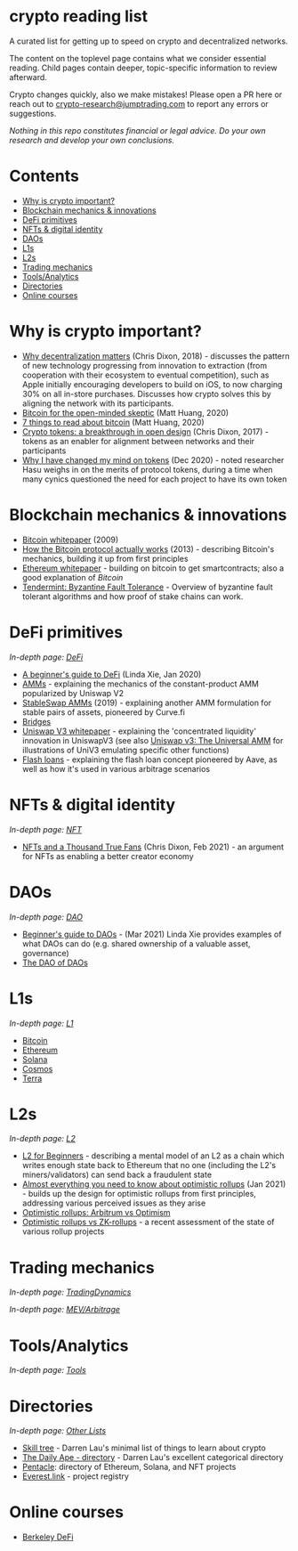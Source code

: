 crypto reading list
====================
A curated list for getting up to speed on crypto and decentralized networks.

The content on the toplevel page contains what we consider essential reading.
Child pages contain deeper, topic-specific information to review afterward.

Crypto changes quickly, also we make mistakes! Please open a PR here or
reach out to [crypto-research@jumptrading.com](mailto:crypto-research@jumptrading.com)
to report any errors or suggestions.

_Nothing in this repo constitutes financial or legal advice.  Do your own research and
develop your own conclusions._

Contents
=========
* [Why is crypto important?](#why-is-crypto-important)
* [Blockchain mechanics & innovations](#blockchain-mechanics--innovations)
* [DeFi primitives](#defi-primitives)
* [NFTs & digital identity](#nfts--digital-identity)
* [DAOs](#daos)
* [L1s](#l1s)
* [L2s](#l2s)
* [Trading mechanics](#trading-mechanics)
* [Tools/Analytics](#toolsanalytics)
* [Directories](#directories)
* [Online courses](#online-courses)


Why is crypto important?
===========================
* [Why decentralization matters](https://cdixon.org/2018/02/18/why-decentralization-matters) (Chris Dixon, 2018) -
  discusses the pattern of new technology progressing from innovation to extraction (from cooperation with their ecosystem to eventual competition),
  such as Apple initially encouraging developers to build on iOS, to now charging 30% on all in-store purchases.  Discusses how crypto solves this
  by aligning the network with its participants.
* [Bitcoin for the open-minded skeptic](https://www.matthuang.com/bitcoin_for_the_open_minded_skeptic) (Matt Huang, 2020)
* [7 things to read about bitcoin](https://www.paradigm.xyz/2020/05/7-things-to-read-about-bitcoin-for-institutional-investors/) (Matt Huang, 2020)
* [Crypto tokens: a breakthrough in open design](https://cdixon.org/2017/05/27/crypto-tokens-a-breakthrough-in-open-network-design) (Chris Dixon, 2017) -
  tokens as an enabler for alignment between networks and their participants
* [Why I have changed my mind on tokens](https://insights.deribit.com/market-research/why-i-have-changed-my-mind-on-tokens/) (Dec 2020) -
  noted researcher Hasu weighs in on the merits of protocol tokens, during a time when many cynics questioned the need for each project to have its own token

Blockchain mechanics & innovations
====================================
* [Bitcoin whitepaper](https://bitcoin.org/bitcoin.pdf) (2009)
* [How the Bitcoin protocol actually works](https://michaelnielsen.org/ddi/how-the-bitcoin-protocol-actually-works/) (2013) -
  describing Bitcoin's mechanics, building it up from first principles
* [Ethereum whitepaper](https://ethereum.org/en/whitepaper/) -
  building on bitcoin to get smartcontracts; also a good explanation of _Bitcoin_
* [Tendermint: Byzantine Fault Tolerance](https://knowen-production.s3.amazonaws.com/uploads/attachment/file/1814/Buchman_Ethan_201606_Msater%2Bthesis.pdf) -
  Overview of byzantine fault tolerant algorithms and how proof of stake chains can work.

DeFi primitives
===========================
_In-depth page: [DeFi](DeFi.md)_
* [A beginner's guide to DeFi](https://nakamoto.com/beginners-guide-to-defi/) (Linda Xie, Jan 2020)
* [AMMs](https://medium.com/dragonfly-research/what-explains-the-rise-of-amms-7d008af1c399) -
  explaining the mechanics of the constant-product AMM popularized by Uniswap V2
* [StableSwap AMMs](https://curve.fi/files/stableswap-paper.pdf) (2019) -
  explaining another AMM formulation for stable pairs of assets, pioneered by Curve.fi
* [Bridges](https://blog.makerdao.com/what-are-blockchain-bridges-and-why-are-they-important-for-defi/)
* [Uniswap V3 whitepaper](https://uniswap.org/whitepaper-v3.pdf) -
  explaining the 'concentrated liquidity' innovation in UniswapV3
  (see also [Uniswap v3: The Universal AMM](https://www.paradigm.xyz/2021/06/uniswap-v3-the-universal-amm/)
  for illustrations of UniV3 emulating specific other functions)
* [Flash loans](https://hackingdistributed.com/2020/03/11/flash-loans/) -
  explaining the flash loan concept pioneered by Aave, as well as how it's used in various arbitrage scenarios

NFTs & digital identity
===========================
_In-depth page: [NFT](NFT.md)_
* [NFTs and a Thousand True Fans](https://future.a16z.com/nfts-thousand-true-fans/) (Chris Dixon, Feb 2021) -
  an argument for NFTs as enabling a better creator economy

DAOs
===============
_In-depth page: [DAO](DAO.md)_
* [Beginner's guide to DAOs](https://linda.mirror.xyz/Vh8K4leCGEO06_qSGx-vS5lvgUqhqkCz9ut81WwCP2o) -
  (Mar 2021) Linda Xie provides examples of what DAOs can do (e.g. shared ownership of a valuable asset, governance)
* [The DAO of DAOs](https://www.notboring.co/p/the-dao-of-daos-5b9)

L1s
===============
_In-depth page: [L1](L1)_
* [Bitcoin](L1/Bitcoin.md)
* [Ethereum](L1/Ethereum.md)
* [Solana](L1/Solana.md)
* [Cosmos](L1/Cosmos.md)
* [Terra](L1/Terra.md)

L2s
===============
_In-depth page: [L2](L2.md)_
* [L2 for Beginners](https://gourmetcrypto.substack.com/p/layer-2-for-beginners) - 
  describing a mental model of an L2 as a chain which writes enough state back to Ethereum that
  no one (including the L2's miners/validators) can send back a fraudulent state
* [Almost everything you need to know about optimistic rollups](https://www.paradigm.xyz/2021/01/almost-everything-you-need-to-know-about-optimistic-rollup/) (Jan 2021) -
  builds up the design for optimistic rollups from first principles, addressing various perceived issues as they arise
* [Optimistic rollups: Arbitrum vs Optimism](https://insights.deribit.com/market-research/making-sense-of-rollups-part-2-dispute-resolution-on-arbitrum-and-optimism/)
* [Optimistic rollups vs ZK-rollups](https://limechain.tech/blog/optimistic-rollups-vs-zk-rollups/) -
  a recent assessment of the state of various rollup projects

Trading mechanics
===============
_In-depth page: [TradingDynamics](TradingDynamics.md)_

_In-depth page: [MEV/Arbitrage](MEV.md)_


Tools/Analytics
===============
_In-depth page: [Tools](Tools.md)_


Directories
===============
_In-depth page: [Other Lists](OtherLists.md)_
* [Skill tree](https://thedailyape.notion.site/Skill-Tree-f5d7691421024090b66f9b07f7384314) -
  Darren Lau's minimal list of things to learn about crypto
* [The Daily Ape - directory](https://thedailyape.notion.site/thedailyape/Directory-c96c0b6727c0433a962e897ef43efb7e) -
  Darren Lau's excellent categorical directory
* [Pentacle](https://pentacle.ai/): directory of Ethereum, Solana, and NFT projects
* [Everest.link](https://everest.link/) - project registry


Online courses
===============
* [Berkeley DeFi](https://berkeley-defi.github.io/f21)
